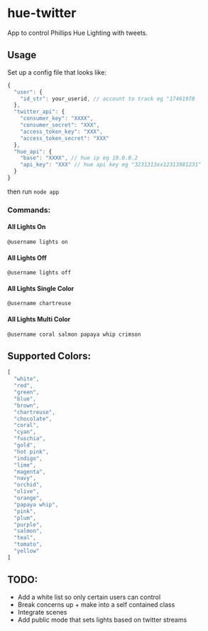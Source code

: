 # hue-twitter

App to control Phillips Hue Lighting with tweets.

## Usage

Set up a config file that looks like:

```js
{
  "user": {
    "id_str": your_userid, // account to track eg "17461978
  },
  "twitter_api": {
    "consumer_key": "XXXX",
    "consumer_secret": "XXX",
    "access_token_key": "XXX",
    "access_token_secret": "XXX"
  },
  "hue_api": {
    "base": "XXXX", // hue ip eg 10.0.0.2
    "api_key": "XXX" // hue api key eg "3231313xx12313981231"
  }
}
```

then run `node app`

### Commands:

#### All Lights On
`@username lights on`

#### All Lights Off
`@username lights off`

#### All Lights Single Color
`@username chartreuse`

#### All Lights Multi Color
`@username coral salmon papaya whip crimson`

## Supported Colors:

```js
[
  "white",
  "red",
  "green",
  "blue",
  "brown",
  "chartreuse",
  "chocolate",
  "coral",
  "cyan",
  "fuschia",
  "gold",
  "hot pink",
  "indigo",
  "lime",
  "magenta",
  "navy",
  "orchid",
  "olive",
  "orange",
  "papaya whip",
  "pink",
  "plum",
  "purple",
  "salmon",
  "teal",
  "tomato",
  "yellow"
]
```

## TODO:

* Add a white list so only certain users can control
* Break concerns up + make into a self contained class
* Integrate scenes
* Add public mode that sets lights based on twitter streams
